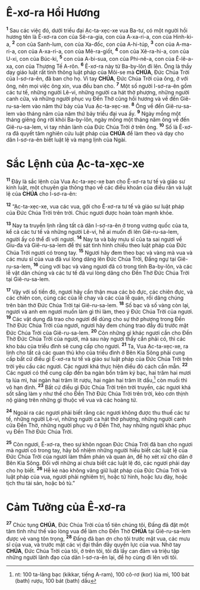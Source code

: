 # Ê-xơ-ra Hồi Hương
<sup><b>1</b></sup> Sau các việc đó, dưới triều đại Ạc-ta-xẹc-xe vua Ba-tư, có một người hồi hương tên là Ê-xơ-ra con của Sê-ra-gia, con của A-xa-ri-a, con của Hinh-ki-a, <sup><b>2</b></sup> con của Sanh-lum, con của Xa-đốc, con của A-hi-túp, <sup><b>3</b></sup> con của A-ma-ri-a, con của A-xa-ri-a, con của Mê-ra-giốt, <sup><b>4</b></sup> con của Xê-ra-hi-a, con của U-xi, con của Búc-ki, <sup><b>5</b></sup> con của A-bi-sua, con của Phi-nê-a, con của Ê-lê-a-xa, con của Thượng Tế A-rôn. <sup><b>6</b></sup> Ê-xơ-ra này từ Ba-by-lôn đi lên. Ông là thầy dạy giáo luật rất tinh thông luật pháp của Môi-se mà **CHÚA**, Đức Chúa Trời của I-sơ-ra-ên, đã ban cho họ. Vì tay **CHÚA**, Đức Chúa Trời của ông, ở với ông, nên mọi việc ông xin, vua đều ban cho. <sup><b>7</b></sup> Một số người I-sơ-ra-ên gồm các tư tế, những người Lê-vi, những người ca hát thờ phượng, những người canh cửa, và những người phục vụ Đền Thờ cũng hồi hương và về đến Giê-ru-sa-lem vào năm thứ bảy của Vua Ạc-ta-xẹc-xe. <sup><b>8</b></sup> Ông về đến Giê-ru-sa-lem vào tháng năm của năm thứ bảy triều đại vua ấy. <sup><b>9</b></sup> Ngày mồng một tháng giêng ông rời khỏi Ba-by-lôn, ngày mồng một tháng năm ông về đến Giê-ru-sa-lem, vì tay nhân lành của Đức Chúa Trời ở trên ông. <sup><b>10</b></sup> Số là Ê-xơ-ra đã quyết tâm nghiên cứu luật pháp của **CHÚA** để làm theo và dạy cho dân I-sơ-ra-ên biết luật lệ và mạng lịnh của Ngài.


# Sắc Lệnh của Ạc-ta-xẹc-xe
<sup><b>11</b></sup> Đây là sắc lệnh của Vua Ạc-ta-xẹc-xe ban cho Ê-xơ-ra tư tế và giáo sư kinh luật, một chuyên gia thông thạo về các điều khoản của điều răn và luật lệ của **CHÚA** cho I-sơ-ra-ên:

<sup><b>12</b></sup> “Ạc-ta-xẹc-xe, vua các vua, gởi cho Ê-xơ-ra tư tế và giáo sư luật pháp của Đức Chúa Trời trên trời. Chúc ngươi được hoàn toàn mạnh khỏe.

<sup><b>13</b></sup> Nay ta truyền lịnh rằng tất cả dân I-sơ-ra-ên ở trong vương quốc của ta, kể cả các tư tế và những người Lê-vi, hễ ai muốn đi lên Giê-ru-sa-lem, người ấy có thể đi với ngươi. <sup><b>14</b></sup> Nay ta và bảy mưu sĩ của ta sai ngươi về Giu-đa và Giê-ru-sa-lem để thị sát tình hình chiếu theo luật pháp của Đức Chúa Trời ngươi có trong tay. <sup><b>15</b></sup> Ngươi hãy đem theo bạc và vàng mà vua và các mưu sĩ của vua đã vui lòng dâng lên Đức Chúa Trời, Đấng ngự tại Giê-ru-sa-lem, <sup><b>16</b></sup> cùng với bạc và vàng ngươi đã có trong tỉnh Ba-by-lôn, và các lễ vật dân chúng và các tư tế đã vui lòng dâng cho Đền Thờ Đức Chúa Trời tại Giê-ru-sa-lem.

<sup><b>17</b></sup> Vậy với số tiền đó, ngươi hãy cẩn thận mua các bò đực, các chiên đực, và các chiên con, cùng các của lễ chay và các của lễ quán, rồi dâng chúng trên bàn thờ Đức Chúa Trời tại Giê-ru-sa-lem. <sup><b>18</b></sup> Số bạc và số vàng còn lại, ngươi và anh em ngươi muốn làm gì thì làm, theo ý Đức Chúa Trời của ngươi. <sup><b>19</b></sup> Các vật dụng đã trao cho ngươi để dùng cho sự thờ phượng trong Đền Thờ Đức Chúa Trời của ngươi, ngươi hãy đem chúng trao đầy đủ trước mặt Đức Chúa Trời của Giê-ru-sa-lem. <sup><b>20</b></sup> Còn những gì khác ngươi cần cho Đền Thờ Đức Chúa Trời của ngươi, mà sau này ngươi thấy cần phải có, thì các kho báu của triều đình sẽ cung cấp cho ngươi. <sup><b>21</b></sup> Ta, Vua Ạc-ta-xẹc-xe, ra lịnh cho tất cả các quan thủ kho của triều đình ở Bên Kia Sông phải cung cấp bất cứ điều gì Ê-xơ-ra tư tế và giáo sư luật pháp của Đức Chúa Trời trên trời yêu cầu các ngươi. Các ngươi khá thực hiện điều đó cách cần mẫn. <sup><b>22</b></sup> Các ngươi có thể cung cấp đến ba ngàn bốn trăm ký bạc, hai trăm hai mươi tạ lúa mì, hai ngàn hai trăm lít rượu, hai ngàn hai trăm lít dầu,[^1-4b864ac2-6c67-49c5-b7fb-089b4eec564f] còn muối thì vô hạn định. <sup><b>23</b></sup> Bất cứ điều gì Đức Chúa Trời trên trời truyền, các ngươi khá sốt sắng làm y như thế cho Đền Thờ Đức Chúa Trời trên trời, kẻo cơn thịnh nộ giáng trên những gì thuộc về vua và các hoàng tử.

<sup><b>24</b></sup> Ngoài ra các ngươi phải biết rằng các ngươi không được thu thuế các tư tế, những người Lê-vi, những người ca hát thờ phượng, những người canh cửa Đền Thờ, những người phục vụ ở Đền Thờ, hay những người khác phục vụ Đền Thờ Đức Chúa Trời.

<sup><b>25</b></sup> Còn ngươi, Ê-xơ-ra, theo sự khôn ngoan Đức Chúa Trời đã ban cho ngươi mà ngươi có trong tay, hãy bổ nhiệm những người hiểu biết các luật lệ của Đức Chúa Trời của ngươi làm thẩm phán và quan án, để họ xét xử cho dân ở Bên Kia Sông. Đối với những ai chưa biết các luật lệ đó, các ngươi phải dạy cho họ biết. <sup><b>26</b></sup> Hễ kẻ nào không vâng giữ luật pháp của Đức Chúa Trời và luật pháp của vua, ngươi phải nghiêm trị, hoặc tử hình, hoặc lưu đày, hoặc tịch thu tài sản, hoặc bỏ tù.”


# Cảm Tưởng của Ê-xơ-ra
<sup><b>27</b></sup> Chúc tụng **CHÚA**, Đức Chúa Trời của tổ tiên chúng tôi, Đấng đã đặt một tâm tình như thế vào lòng vua để làm cho Đền Thờ **CHÚA** tại Giê-ru-sa-lem được vẻ vang tôn trọng, <sup><b>28</b></sup> Đấng đã ban ơn cho tôi trước mặt vua, các mưu sĩ của vua, và trước mặt các vị đại thần đầy quyền lực của vua. Nhờ tay **CHÚA**, Đức Chúa Trời của tôi, ở trên tôi, tôi đã lấy can đảm và triệu tập những người lãnh đạo của dân I-sơ-ra-ên lại, để họ cùng đi lên với tôi.

[^1-4b864ac2-6c67-49c5-b7fb-089b4eec564f]: nt: 100 ta-lâng bạc (kikkar, tiếng A-ram), 100 cô-rơ (kor) lúa mì, 100 bát (bath) rượu, 100 bát (bath) dầu